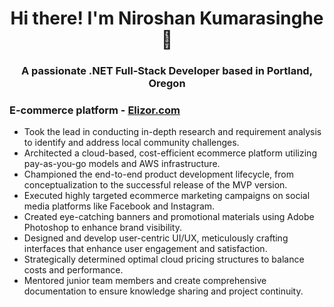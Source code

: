 <h1 align="center">Hi there! I'm Niroshan Kumarasinghe 👋</h1>
<h3 align="center">A passionate .NET Full-Stack Developer based in Portland, Oregon</h3>

<h3>E-commerce platform - <a href="https://elizor.com/" target="_blank">Elizor.com</a></h3>
<ul>
  <li>Took the lead in conducting in-depth research and requirement analysis to identify and address local community challenges.</li>
  <li>Architected a cloud-based, cost-efficient ecommerce platform utilizing pay-as-you-go models and AWS infrastructure.</li>
  <li>Championed the end-to-end product development lifecycle, from conceptualization to the successful release of the MVP version.</li>
  <li>Executed highly targeted ecommerce marketing campaigns on social media platforms like Facebook and Instagram.</li>
  <li>Created eye-catching banners and promotional materials using Adobe Photoshop to enhance brand visibility.</li>
  <li>Designed and develop user-centric UI/UX, meticulously crafting interfaces that enhance user engagement and satisfaction.</li>
  <li>Strategically determined optimal cloud pricing structures to balance costs and performance.</li>
  <li>Mentored junior team members and create comprehensive documentation to ensure knowledge sharing and project continuity.</li>
</ul>
</p>

